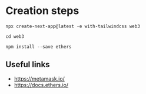 # Creation steps

```console
npx create-next-app@latest -e with-tailwindcss web3

cd web3

npm install --save ethers
```

## Useful links

* https://metamask.io/
* https://docs.ethers.io/
